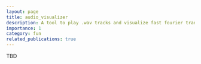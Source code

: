 ```yaml
---
layout: page
title: audio_visualizer
description: A tool to play .wav tracks and visualize fast fourier transform decomposition of the played tune.
importance: 1
category: fun
related_publications: true
---
```

TBD